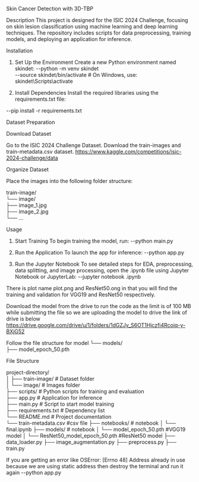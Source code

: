 Skin Cancer Detection with 3D-TBP

Description
This project is designed for the ISIC 2024 Challenge, focusing on skin lesion classification using machine learning and deep learning techniques. The repository includes scripts for data preprocessing, training models, and deploying an application for inference.

Installation

1. Set Up the Environment
Create a new Python environment named skindet:
--python -m venv skindet  
--source skindet/bin/activate   # On Windows, use: skindet\Scripts\activate  

2. Install Dependencies
Install the required libraries using the requirements.txt file:

--pip install -r requirements.txt  

Dataset Preparation

Download Dataset

Go to the ISIC 2024 Challenge Dataset.
Download the train-images and train-metadata.csv dataset.
https://www.kaggle.com/competitions/isic-2024-challenge/data

Organize Dataset

Place the images into the following folder structure:


train-image/  
└── image/  
    ├── image_1.jpg  
    ├── image_2.jpg  
    └── ... 

Usage
1. Start Training
To begin training the model, run:
--python main.py  

2. Run the Application
To launch the app for inference:
--python app.py 

3. Run the Jupyter Notebook
To see detailed steps for EDA, preprocessing, data splitting, and image processing, open the .ipynb file using Jupyter Notebook or JupyterLab:
--jupyter notebook <final>.ipynb

There is plot name plot.png and ResNet50.ong in that you will find the training and validation for VGG19 and ResNet50 respectively.

Download the model from the drive to run the code as the limit is of 100 MB while submitting the file so we are uploading the model to drive the link of drive is below
https://drive.google.com/drive/u/1/folders/1dGZJy_S6OT1Hjczfi4Rcoiq-y-BXjG52

Follow the file structure for model
└── models/  
    ├── model_epoch_50.pth

File Structure

project-directory/  
│
├── train-image/          # Dataset folder  
│   └── image/            # Images folder  
├── scripts/              # Python scripts for training and evaluation  
├── app.py                # Application for inference  
├── main.py               # Script to start model training  
├── requirements.txt      # Dependency list  
└── README.md             # Project documentation  
└── train-metadata.csv    #csv file 
├── notebooks/          # notebook 
│   └── final.ipynb 
├── models/          # notebook 
│   └── model_epoch_50.pth  #VGG19 model
│   └── ResNet50_model_epoch_50.pth #ResNet50 model
├── data_loader.py
├── image_augmentation.py
├── preprocess.py
├── train.py

If you are getting an error like OSError: [Errno 48] Address already in use because we are using static address
then destroy the terminal and run it again
--python app.py
